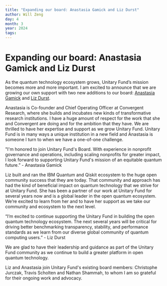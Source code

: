 ```yaml
---
title: "Expanding our board: Anastasia Gamick and Liz Durst"
author: Will Zeng
day: 4
month: 3
year: 2024
tags: 
---
```


# Expanding our board: Anastasia Gamick and Liz Durst


As the quantum technology ecosystem grows, Unitary Fund’s mission becomes more and more important. I am excited to announce that we are growing our own support with two new additions to our board: [Anastasia Gamick](https://www.linkedin.com/in/anastasiagamick/) and [Liz Durst](https://www.linkedin.com/in/lizdurst/).

Anastasia is Co-founder and Chief Operating Officer at Convergent Research, where she builds and incubates new kinds of transformative research institutions. I have a huge amount of respect for the work that she and Convergent are doing and for the ambition that they have. We are thrilled to have her expertise and support as we grow Unitary Fund. Unitary Fund is in many ways a unique institution in a new field and Anastasia is someone I turn to when we have a one-of-one challenge.

"I'm honored to join Unitary Fund's Board. With experience in nonprofit governance and operations, including scaling nonprofits for greater impact, I look forward to supporting Unitary Fund's mission of an equitable quantum future.” - Anastasia Gamick

Liz built and ran the IBM Quantum and Qiskit ecosystem to the huge open community success that they are today. That community and approach has had the kind of beneficial impact on quantum technology that we strive for at Unitary Fund. She has been a partner of our work at Unitary Fund for several years now and is a global leader in the open quantum ecosystem. We’re excited to learn from her and to have her support as we take our community and ecosystem to the next level.

“I’m excited to continue supporting the Unitary Fund in building the open quantum technology ecosystem. The next several years will be critical for driving better benchmarking transparency, stability, and performance standards as we learn from our diverse global community of quantum computing users.” - Liz Durst

We are glad to have their leadership and guidance as part of the Unitary Fund community as we continue to build a greater platform in open quantum technology. 

Liz and Anastasia join Unitary Fund's existing board members: Christophe Jurczak, Travis Scholten and Nathan Shammah, to whom I am so grateful for their ongoing work and advocacy.  
